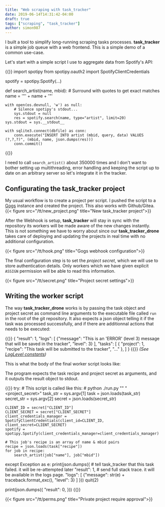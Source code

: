 ```yaml
---
title: "Web scraping with task_tracker"
date: 2019-06-14T14:31:42-04:00
draft: true
tags: ["scraping", "task_tracker"]
author: simon987
---
```


I built a tool to simplify long-running scraping tasks processes. **task_tracker** is a simple job queue
with a web frontend. This is a simple demo of a common use-case.

Let's start with a simple script I use to aggregate data from Spotify's API:

{{<highlight python >}}
import spotipy
from spotipy.oauth2 import SpotifyClientCredentials

spotify = spotipy.Spotify(...)


def search_artist(name, mbid):
	# Surround with quotes to get exact matches
    name = '"' + name + '"'

    with open(os.devnull, 'w') as null:
        # Silence spotipy's stdout...
        sys.stdout = null
        res = spotify.search(name, type="artist", limit=20)
	sys.stdout = sys.__stdout__

    with sqlite3.connect(dbfile) as conn:
        conn.execute("INSERT INTO artist (mbid, query, data) VALUES (?,?,?)", (mbid, name, json.dumps(res)))
        conn.commit()
{{</highlight>}}

I need to call `search_artist()` about 350000 times and I don't want to bother setting up multithreading, error handling and
keeping the script up to date on an arbitrary server so let's integrate it in the tracker.

## Configurating the task_tracker project

My usual workflow is to create a project per script. I pushed the script to a [Gogs](https://gogs.io/) instance and created the project.
This also works with Github/Gitea.
{{< figure src="/tt/new_project.png" title="New task_tracker project">}}

After the Webhook is setup, **task\_tracker** will stay in sync with the repository its workers will be made aware of the new changes
instantly. This is not something we have to worry about since our **task_tracker_drone** takes care of deploying and updating the projects
in real time with no additional configuration.

{{< figure src="/tt/hook.png" title="Gogs webhook configuration">}}

The final configuration step is to set the *project secret*, which we will use to store authentication details.
Only workers which we have given explicit `ASSIGN` permission will be able to read this information.

{{< figure src="/tt/secret.png" title="Project secret settings">}}


## Writing the worker script

The way **task_tracker_drone** works is by passing the task object and project secret as command line arguments to the
 executable file called `run` in the root of the git repository. It also expects a json
 object telling it if the task was processed successfully, and if there are additionnal actions that needs to be executed:

{{<highlight json >}}
{
  "result": 1,
  "logs": [
    {"message": "This is an 'ERROR' (level 3) message that will be saved in the tracker", "level": 3}
  ],
  "tasks": [
    {
      "project": 1,
      "recipe": "This task will be submitted to the tracker",
      "..."
    },
  ]
}
{{</highlight>}}
*(See [LogLevel constants](https://github.com/simon987/task_tracker_drone/blob/master/src/tt_drone/api.py#L12))*


This is what the body of the final worker script looks like:

The program expects the task recipe and project secret as arguments, and it outputs the result object
to stdout.

{{<highlight python >}}
try:
	# This script is called like this:
	# python ./run.py "<recipe>" "<project_secret>"
    task_str = sys.argv[1]
    task = json.loads(task_str)
    secret_str = sys.argv[2]
    secret = json.loads(secret_str)

    CLIENT_ID = secret["CLIENT_ID"]
    CLIENT_SECRET = secret["CLIENT_SECRET"]
    client_credentials_manager = SpotifyClientCredentials(client_id=CLIENT_ID, client_secret=CLIENT_SECRET)
    spotify = spotipy.Spotify(client_credentials_manager=client_credentials_manager)

	# This job's recipe is an array of name & mbid pairs
    recipe = json.loads(task["recipe"])
    for job in recipe:
        search_artist(job["name"], job["mbid"])

except Exception as e:
    print(json.dumps({
		# tell task_tracker that this task failed. it will be re-attempted later
        "result": 1,
		# send full stack trace. it will be available in the logs page.
        "logs": [
            {"message": str(e) + traceback.format_exc(), "level": 3}
        ]
    }))
    quit(2)

print(json.dumps({
    "result": 0,
}))
{{</highlight>}}



{{< figure src="/tt/perms.png" title="Private project require approval">}}
